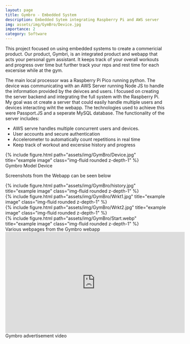 ```yaml
---
layout: page
title: Gymbro - Embedded System
description: Embedded Sytem integrating Raspberry Pi and AWS server
img: assets/img/GymBro/Device.jpg
importance: 2
category: Software
---
```


This project focused on using embedded systems to create a commericial product. Our product, Gymbri, is an integrated product and webapp that acts your personal gym assistant. It keeps track of your overall workouts and progress over time but further track your reps and rest time for each excersise while at the gym. 

 The main local processor was a Raspberry Pi Pico running python. The device was communicating with an AWS Server running Node JS to handle the information provided by the deivces and users. I focused on creating the server backend and integrating the full system with the Raspberry Pi. My goal was ot create a server that could easily handle multiple users and devices interacting wiht the webapp. The technologies used to achieve this were Passport.JS and a seperate MySQL database. The functionality of the server includes:

- AWS servre handles multiple concurrent users and devices.
- User accounts and secure authentication
- Accelerometer to automatically count repetitions in real time
- Keep track of workout and excersise history and progress

<div class="row justify-content-sm-center">
    <div class="col-sm mt-3 mt-md-0">
        {% include figure.html path="assets/img/GymBro/Device.jpg" title="example image" class="img-fluid rounded z-depth-1" %}
    </div>
</div>
<div class="caption">
    Gymbro Model Device
</div>

Screenshots from the Webapp can be seen below

<div class="row">
    <div class="col-sm mt-3 mt-md-0">
        {% include figure.html path="assets/img/GymBro/history.jpg" title="example image" class="img-fluid rounded z-depth-1" %}
    </div>
    <div class="col-sm mt-3 mt-md-0">
        {% include figure.html path="assets/img/GymBro/Wrkt1.jpg" title="example image" class="img-fluid rounded z-depth-1" %}
    </div>
    <div class="col-sm mt-3 mt-md-0">
        {% include figure.html path="assets/img/GymBro/Wrkt2.jpg" title="example image" class="img-fluid rounded z-depth-1" %}
    </div>    
    <div class="col-sm mt-3 mt-md-0">
        {% include figure.html path="assets/img/GymBro/Start.webp" title="example image" class="img-fluid rounded z-depth-1" %}
    </div>
</div>
<div class="caption">
    Various webpages from the Gymbro webapp
</div>

<div class="row">
    <div>
        <iframe width="560" height="315" src="https://www.youtube.com/embed/rFBxXwwBgMg" title="YouTube video player" frameborder="0" allow="accelerometer; clipboard-write; encrypted-media; gyroscope; picture-in-picture; web-share" allowfullscreen></iframe>
    </div>
</div>
<div class="caption">
    Gymbro advertisement video
</div>
